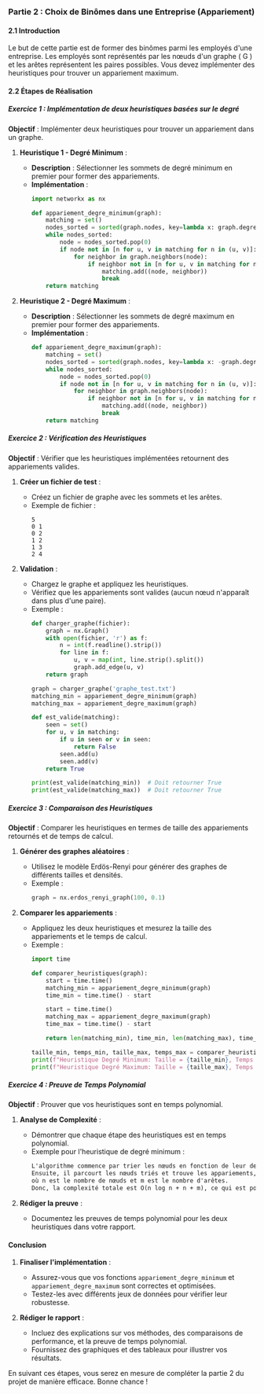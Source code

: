 ### Partie 2 : Choix de Binômes dans une Entreprise (Appariement)

#### 2.1 Introduction

Le but de cette partie est de former des binômes parmi les employés d'une entreprise. Les employés sont représentés par les nœuds d'un graphe \( G \) et les arêtes représentent les paires possibles. Vous devez implémenter des heuristiques pour trouver un appariement maximum.

#### 2.2 Étapes de Réalisation

##### Exercice 1 : Implémentation de deux heuristiques basées sur le degré

**Objectif** : Implémenter deux heuristiques pour trouver un appariement dans un graphe.

1. **Heuristique 1 - Degré Minimum** :
   - **Description** : Sélectionner les sommets de degré minimum en premier pour former des appariements.
   - **Implémentation** :
     ```python
     import networkx as nx

     def appariement_degre_minimum(graph):
         matching = set()
         nodes_sorted = sorted(graph.nodes, key=lambda x: graph.degree[x])
         while nodes_sorted:
             node = nodes_sorted.pop(0)
             if node not in [n for u, v in matching for n in (u, v)]:
                 for neighbor in graph.neighbors(node):
                     if neighbor not in [n for u, v in matching for n in (u, v)]:
                         matching.add((node, neighbor))
                         break
         return matching
     ```

2. **Heuristique 2 - Degré Maximum** :
   - **Description** : Sélectionner les sommets de degré maximum en premier pour former des appariements.
   - **Implémentation** :
     ```python
     def appariement_degre_maximum(graph):
         matching = set()
         nodes_sorted = sorted(graph.nodes, key=lambda x: -graph.degree[x])
         while nodes_sorted:
             node = nodes_sorted.pop(0)
             if node not in [n for u, v in matching for n in (u, v)]:
                 for neighbor in graph.neighbors(node):
                     if neighbor not in [n for u, v in matching for n in (u, v)]:
                         matching.add((node, neighbor))
                         break
         return matching
     ```

##### Exercice 2 : Vérification des Heuristiques

**Objectif** : Vérifier que les heuristiques implémentées retournent des appariements valides.

1. **Créer un fichier de test** :
   - Créez un fichier de graphe avec les sommets et les arêtes.
   - Exemple de fichier :
     ```
     5
     0 1
     0 2
     1 2
     1 3
     2 4
     ```

2. **Validation** :
   - Chargez le graphe et appliquez les heuristiques.
   - Vérifiez que les appariements sont valides (aucun nœud n'apparaît dans plus d'une paire).
   - Exemple :
     ```python
     def charger_graphe(fichier):
         graph = nx.Graph()
         with open(fichier, 'r') as f:
             n = int(f.readline().strip())
             for line in f:
                 u, v = map(int, line.strip().split())
                 graph.add_edge(u, v)
         return graph

     graph = charger_graphe('graphe_test.txt')
     matching_min = appariement_degre_minimum(graph)
     matching_max = appariement_degre_maximum(graph)

     def est_valide(matching):
         seen = set()
         for u, v in matching:
             if u in seen or v in seen:
                 return False
             seen.add(u)
             seen.add(v)
         return True

     print(est_valide(matching_min))  # Doit retourner True
     print(est_valide(matching_max))  # Doit retourner True
     ```

##### Exercice 3 : Comparaison des Heuristiques

**Objectif** : Comparer les heuristiques en termes de taille des appariements retournés et de temps de calcul.

1. **Générer des graphes aléatoires** :
   - Utilisez le modèle Erdös-Renyi pour générer des graphes de différents tailles et densités.
   - Exemple :
     ```python
     graph = nx.erdos_renyi_graph(100, 0.1)
     ```

2. **Comparer les appariements** :
   - Appliquez les deux heuristiques et mesurez la taille des appariements et le temps de calcul.
   - Exemple :
     ```python
     import time

     def comparer_heuristiques(graph):
         start = time.time()
         matching_min = appariement_degre_minimum(graph)
         time_min = time.time() - start

         start = time.time()
         matching_max = appariement_degre_maximum(graph)
         time_max = time.time() - start

         return len(matching_min), time_min, len(matching_max), time_max

     taille_min, temps_min, taille_max, temps_max = comparer_heuristiques(graph)
     print(f"Heuristique Degré Minimum: Taille = {taille_min}, Temps = {temps_min}s")
     print(f"Heuristique Degré Maximum: Taille = {taille_max}, Temps = {temps_max}s")
     ```

##### Exercice 4 : Preuve de Temps Polynomial

**Objectif** : Prouver que vos heuristiques sont en temps polynomial.

1. **Analyse de Complexité** :
   - Démontrer que chaque étape des heuristiques est en temps polynomial.
   - Exemple pour l'heuristique de degré minimum :
     ```markdown
     L'algorithme commence par trier les nœuds en fonction de leur degré, ce qui prend O(n log n) temps.
     Ensuite, il parcourt les nœuds triés et trouve les appariements, ce qui prend O(n + m) temps,
     où n est le nombre de nœuds et m est le nombre d'arêtes.
     Donc, la complexité totale est O(n log n + n + m), ce qui est polynomial.
     ```

2. **Rédiger la preuve** :
   - Documentez les preuves de temps polynomial pour les deux heuristiques dans votre rapport.

#### Conclusion

1. **Finaliser l'implémentation** :
   - Assurez-vous que vos fonctions `appariement_degre_minimum` et `appariement_degre_maximum` sont correctes et optimisées.
   - Testez-les avec différents jeux de données pour vérifier leur robustesse.

2. **Rédiger le rapport** :
   - Incluez des explications sur vos méthodes, des comparaisons de performance, et la preuve de temps polynomial.
   - Fournissez des graphiques et des tableaux pour illustrer vos résultats.

En suivant ces étapes, vous serez en mesure de compléter la partie 2 du projet de manière efficace. Bonne chance !